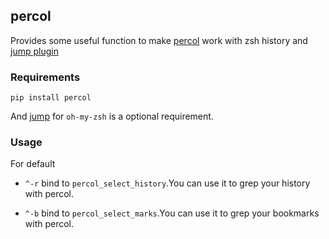 ## percol

Provides some useful function to make [percol](https://github.com/mooz/percol) work with zsh history and [jump plugin](https://github.com/lovejavaee/oh-my-zsh/blob/master/plugins/jump/jump.plugin.zsh)

### Requirements

```shell
pip install percol
```

And [jump](https://github.com/lovejavaee/oh-my-zsh/blob/master/plugins/jump/jump.plugin.zsh) for `oh-my-zsh` is a optional requirement.

### Usage

For default

- `^-r` bind to `percol_select_history`.You can use it to grep your history with percol.

- `^-b` bind to `percol_select_marks`.You can use it to grep your bookmarks with percol.

